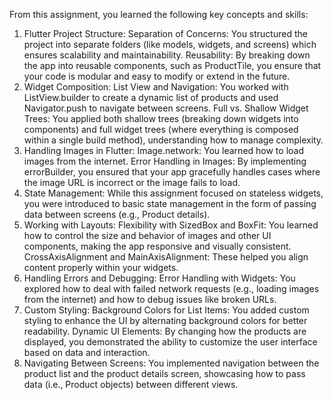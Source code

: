 From this assignment, you learned the following key concepts and skills:

1. Flutter Project Structure:
Separation of Concerns: You structured the project into separate folders (like models, widgets, and screens) which ensures scalability and maintainability.
Reusability: By breaking down the app into reusable components, such as ProductTile, you ensure that your code is modular and easy to modify or extend in the future.
2. Widget Composition:
List View and Navigation: You worked with ListView.builder to create a dynamic list of products and used Navigator.push to navigate between screens.
Full vs. Shallow Widget Trees: You applied both shallow trees (breaking down widgets into components) and full widget trees (where everything is composed within a single build method), understanding how to manage complexity.
3. Handling Images in Flutter:
Image.network: You learned how to load images from the internet.
Error Handling in Images: By implementing errorBuilder, you ensured that your app gracefully handles cases where the image URL is incorrect or the image fails to load.
4. State Management:
While this assignment focused on stateless widgets, you were introduced to basic state management in the form of passing data between screens (e.g., Product details).
5. Working with Layouts:
Flexibility with SizedBox and BoxFit: You learned how to control the size and behavior of images and other UI components, making the app responsive and visually consistent.
CrossAxisAlignment and MainAxisAlignment: These helped you align content properly within your widgets.
6. Handling Errors and Debugging:
Error Handling with Widgets: You explored how to deal with failed network requests (e.g., loading images from the internet) and how to debug issues like broken URLs.
7. Custom Styling:
Background Colors for List Items: You added custom styling to enhance the UI by alternating background colors for better readability.
Dynamic UI Elements: By changing how the products are displayed, you demonstrated the ability to customize the user interface based on data and interaction.
8. Navigating Between Screens:
You implemented navigation between the product list and the product details screen, showcasing how to pass data (i.e., Product objects) between different views.
